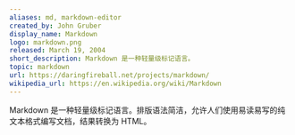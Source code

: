```yaml
---
aliases: md, markdown-editor
created_by: John Gruber
display_name: Markdown
logo: markdown.png
released: March 19, 2004
short_description: Markdown 是一种轻量级标记语言。
topic: markdown
url: https://daringfireball.net/projects/markdown/
wikipedia_url: https://en.wikipedia.org/wiki/Markdown
---
```

Markdown 是一种轻量级标记语言。排版语法简洁，允许人们使用易读易写的纯文本格式编写文档，结果转换为 HTML。